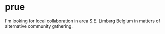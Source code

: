 # prue
I'm looking for local collaboration in area S.E. Limburg Belgium in matters of alternative community gathering.
